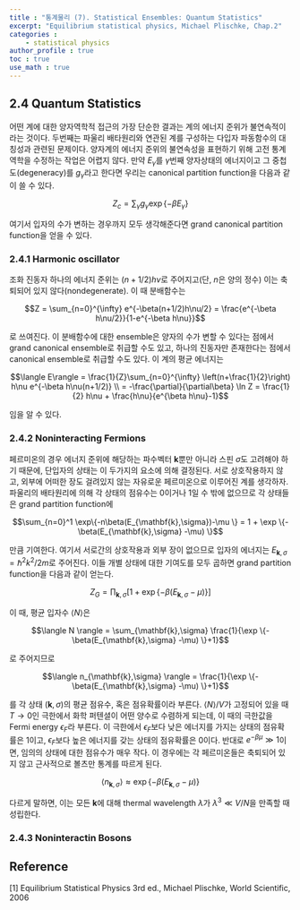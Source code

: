```yaml
---
title : "통계물리 (7). Statistical Ensembles: Quantum Statistics"
excerpt: "Equilibrium statistical physics, Michael Plischke, Chap.2"
categories :
    - statistical physics
author_profile : true
toc : true
use_math : true
---
```


## 2.4 Quantum Statistics

어떤 계에 대한 양자역학적 접근의 가장 단순한 결과는 계의 에너지 준위가 불연속적이라는 것이다. 두번째는 파울리 배타원리와 연관된 계를 구성하는 다입자 파동함수의 대칭성과 관련된 문제이다. 양자계의 에너지 준위의 불연속성을 표현하기 위해 고전 통계역학을 수정하는 작업은 어렵지 않다. 만약 $E_{\gamma}$를 $\gamma$번째 양자상태의 에너지이고 그 중첩도(degeneracy)를 $g_{\gamma}$라고 한다면 우리는 canonical partition function을 다음과 같이 쓸 수 있다.

$$Z_c = \sum_{\gamma} g_{\gamma} \exp\{-\beta E_{\gamma}\} $$

여기서 입자의 수가 변하는 경우까지 모두 생각해준다면 grand canonical partition function을 얻을 수 있다.

### 2.4.1 Harmonic oscillator

조화 진동자 하나의 에너지 준위는 $(n+1/2)h\nu$로 주어지고(단, $n$은 양의 정수) 이는 축퇴되어 있지 않다(nondegenerate). 이 때 분배함수는

$$Z = \sum_{n=0}^{\infty} e^{-\beta(n+1/2)h\nu/2} = \frac{e^{-\beta h\nu/2}}{1-e^{-\beta h\nu}}$$

로 쓰여진다. 이 분배함수에 대한 ensemble은 양자의 수가 변할 수 있다는 점에서 grand canonical ensemble로 취급할 수도 있고, 하나의 진동자만 존재한다는 점에서 canonical ensemble로 취급할 수도 있다. 이 계의 평균 에너지는

$$\langle E\rangle = \frac{1}{Z}\sum_{n=0}^{\infty} \left(n+\frac{1}{2}\right) h\nu e^{-\beta h\nu(n+1/2)} \\ = -\frac{\partial}{\partial\beta} \ln Z = \frac{1}{2} h\nu + \frac{h\nu}{e^{\beta h\nu}-1}$$

임을 알 수 있다.

### 2.4.2 Noninteracting Fermions

페르미온의 경우 에너지 준위에 해당하는 파수벡터 $\mathbf{k}$뿐만 아니라 스핀 $\sigma$도 고려해야 하기 때문에, 단입자의 상태는 이 두가지의 요소에 의해 결정된다. 서로 상호작용하지 않고, 외부에 어떠한 장도 걸려있지 않는 자유로운 페르미온으로 이루어진 계를 생각하자. 파울리의 배타원리에 의해 각 상태의 점유수는 $0$이거나 $1$일 수 밖에 없으므로 각 상태들은 grand partition function에

$$\sum_{n=0}^1 \exp\{-n\beta(E_{\mathbf{k},\sigma})-\mu \} = 1 + \exp \{-\beta(E_{\mathbf{k},\sigma} -\mu) \}$$

만큼 기여한다. 여기서 서로간의 상호작용과 외부 장이 없으므로 입자의 에너지는 $E_{\mathbf{k},\sigma} = \hbar^2 k^2/2m$로 주어진다. 이들 개별 상태에 대한 기여도를 모두 곱하면 grand partition function을 다음과 같이 얻는다.

$$Z_G = \prod_{\mathbf{k},\sigma}[1 + \exp \{-\beta(E_{\mathbf{k},\sigma} -\mu) \}]$$

이 때, 평균 입자수 $\langle N \rangle$은

$$\langle N \rangle = \sum_{\mathbf{k},\sigma} \frac{1}{\exp \{-\beta(E_{\mathbf{k},\sigma} -\mu) \}+1}$$

로 주어지므로

$$\langle n_{\mathbf{k},\sigma} \rangle = \frac{1}{\exp \{-\beta(E_{\mathbf{k},\sigma} -\mu) \}+1}$$

를 각 상태 $(\mathbf{k},\sigma)$의 평균 점유수, 혹은 점유확률이라 부른다. $\langle N\rangle/V$가 고정되어 있을 때 $T \rightarrow 0$인 극한에서 화학 퍼텐셜이 어떤 양수로 수렴하게 되는데, 이 때의 극한값을 Fermi energy $\epsilon_F$라 부른다. 이 극한에서 $\epsilon_F$보다 낮은 에너지를 가지는 상태의 점유확률은 1이고, $\epsilon_F$보다 높은 에너지를 갖는 상태의 점유확률은 0이다. 반대로 $e^{-\beta \mu} \gg 1$이면, 임의의 상태에 대한 점유수가 매우 작다. 이 경우에는 각 페르미온들은 축퇴되어 있지 않고 근사적으로 볼츠만 통계를 따르게 된다.

$$\langle n_{\mathbf{k},\sigma} \rangle\approx \exp \{-\beta(E_{\mathbf{k},\sigma} -\mu) \}$$

다르게 말하면, 이는 모든 $\mathbf{k}$에 대해 thermal wavelength $\lambda$가 $\lambda^3 \ll V/N$을 만족할 때 성립한다.

### 2.4.3 Noninteractin Bosons










## Reference

[1] Equilibrium Statistical Physics 3rd ed., Michael Plischke, World Scientific, 2006